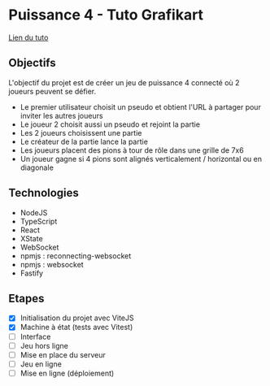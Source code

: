 # Puissance 4 - Tuto Grafikart

[Lien du tuto](https://grafikart.fr/formations/puissance-4-websocket)

## Objectifs 

L'objectif du projet est de créer un jeu de puissance 4 connecté où 2 joueurs peuvent se défier.

- Le premier utilisateur choisit un pseudo et obtient l'URL à partager pour inviter les autres joueurs
- Le joueur 2 choisit aussi un pseudo et rejoint la partie
- Les 2 joueurs choisissent une partie
- Le créateur de la partie lance la partie
- Les joueurs placent des pions à tour de rôle dans une grille de 7x6
- Un joueur gagne si 4 pions sont alignés verticalement / horizontal ou en diagonale

## Technologies 

- NodeJS
- TypeScript
- React
- XState
- WebSocket
- npmjs : reconnecting-websocket
- npmjs : websocket
- Fastify

## Etapes 

- [x] Initialisation du projet avec ViteJS
- [x] Machine à état (tests avec Vitest)
- [ ] Interface 
- [ ] Jeu hors ligne
- [ ] Mise en place du serveur
- [ ] Jeu en ligne
- [ ] Mise en ligne (déploiement)